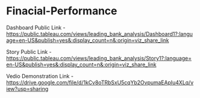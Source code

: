 # Finacial-Performance

Dashboard Public Link  -  https://public.tableau.com/views/leading_bank_analysis/Dashboard1?:language=en-US&publish=yes&:display_count=n&:origin=viz_share_link

Story Public Link  -  https://public.tableau.com/views/leading_bank_analysis/Story1?:language=en-US&publish=yes&:display_count=n&:origin=viz_share_link

Vedio Demonstration Link -  https://drive.google.com/file/d/1kCv8oTRbSxU5cqYb2OvpumaEApIu4XLq/view?usp=sharing
